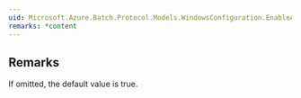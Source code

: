 ```yaml
---  
uid: Microsoft.Azure.Batch.Protocol.Models.WindowsConfiguration.EnableAutomaticUpdates  
remarks: *content  
---  
```

  
## Remarks  
 If omitted, the default value is true.